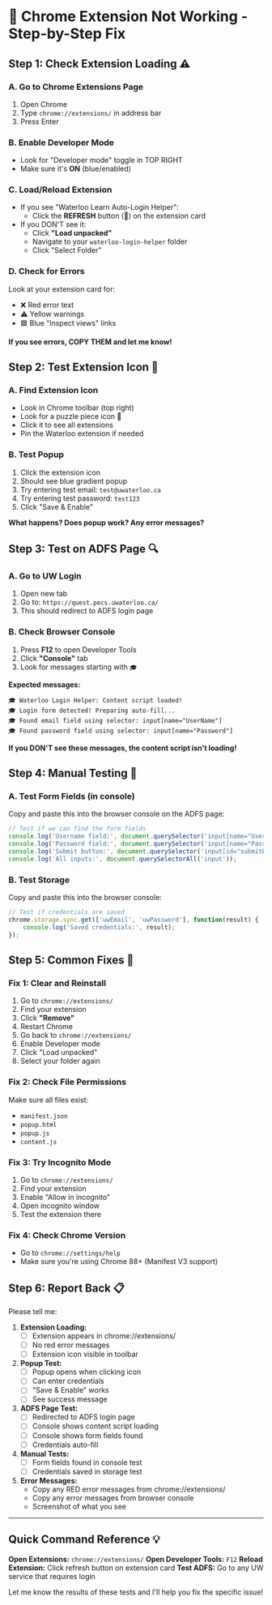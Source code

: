 # 🚨 Chrome Extension Not Working - Step-by-Step Fix

## Step 1: Check Extension Loading ⚠️

### A. Go to Chrome Extensions Page
1. Open Chrome
2. Type `chrome://extensions/` in address bar
3. Press Enter

### B. Enable Developer Mode
- Look for "Developer mode" toggle in TOP RIGHT
- Make sure it's **ON** (blue/enabled)

### C. Load/Reload Extension
- If you see "Waterloo Learn Auto-Login Helper":
  - Click the **REFRESH** button (🔄) on the extension card
- If you DON'T see it:
  - Click **"Load unpacked"**
  - Navigate to your `waterloo-login-helper` folder
  - Click "Select Folder"

### D. Check for Errors
Look at your extension card for:
- ❌ Red error text
- ⚠️ Yellow warnings
- 🟦 Blue "Inspect views" links

**If you see errors, COPY THEM and let me know!**

## Step 2: Test Extension Icon 📱

### A. Find Extension Icon
- Look in Chrome toolbar (top right)
- Look for a puzzle piece icon 🧩
- Click it to see all extensions
- Pin the Waterloo extension if needed

### B. Test Popup
1. Click the extension icon
2. Should see blue gradient popup
3. Try entering test email: `test@uwaterloo.ca`
4. Try entering test password: `test123`
5. Click "Save & Enable"

**What happens? Does popup work? Any error messages?**

## Step 3: Test on ADFS Page 🔍

### A. Go to UW Login
1. Open new tab
2. Go to: `https://quest.pecs.uwaterloo.ca/`
3. This should redirect to ADFS login page

### B. Check Browser Console
1. Press **F12** to open Developer Tools
2. Click **"Console"** tab
3. Look for messages starting with `🎓`

**Expected messages:**
```
🎓 Waterloo Login Helper: Content script loaded!
🎓 Login form detected! Preparing auto-fill...
🎓 Found email field using selector: input[name="UserName"]
🎓 Found password field using selector: input[name="Password"]
```

**If you DON'T see these messages, the content script isn't loading!**

## Step 4: Manual Testing 🧪

### A. Test Form Fields (in console)
Copy and paste this into the browser console on the ADFS page:

```javascript
// Test if we can find the form fields
console.log('Username field:', document.querySelector('input[name="UserName"]'));
console.log('Password field:', document.querySelector('input[name="Password"]'));
console.log('Submit button:', document.querySelector('input[id="submitButton"]'));
console.log('All inputs:', document.querySelectorAll('input'));
```

### B. Test Storage
Copy and paste this into the browser console:

```javascript
// Test if credentials are saved
chrome.storage.sync.get(['uwEmail', 'uwPassword'], function(result) {
    console.log('Saved credentials:', result);
});
```

## Step 5: Common Fixes 🔧

### Fix 1: Clear and Reinstall
1. Go to `chrome://extensions/`
2. Find your extension
3. Click **"Remove"**
4. Restart Chrome
5. Go back to `chrome://extensions/`
6. Enable Developer mode
7. Click "Load unpacked"
8. Select your folder again

### Fix 2: Check File Permissions
Make sure all files exist:
- `manifest.json`
- `popup.html`
- `popup.js`
- `content.js`

### Fix 3: Try Incognito Mode
1. Go to `chrome://extensions/`
2. Find your extension
3. Enable "Allow in incognito"
4. Open incognito window
5. Test the extension there

### Fix 4: Check Chrome Version
- Go to `chrome://settings/help`
- Make sure you're using Chrome 88+ (Manifest V3 support)

## Step 6: Report Back 📋

Please tell me:

1. **Extension Loading:**
   - [ ] Extension appears in chrome://extensions/
   - [ ] No red error messages
   - [ ] Extension icon visible in toolbar

2. **Popup Test:**
   - [ ] Popup opens when clicking icon
   - [ ] Can enter credentials
   - [ ] "Save & Enable" works
   - [ ] See success message

3. **ADFS Page Test:**
   - [ ] Redirected to ADFS login page
   - [ ] Console shows content script loading
   - [ ] Console shows form fields found
   - [ ] Credentials auto-fill

4. **Manual Tests:**
   - [ ] Form fields found in console test
   - [ ] Credentials saved in storage test

5. **Error Messages:**
   - Copy any RED error messages from chrome://extensions/
   - Copy any error messages from browser console
   - Screenshot of what you see

---

## Quick Command Reference 💡

**Open Extensions:** `chrome://extensions/`
**Open Developer Tools:** `F12`
**Reload Extension:** Click refresh button on extension card
**Test ADFS:** Go to any UW service that requires login

Let me know the results of these tests and I'll help you fix the specific issue!

